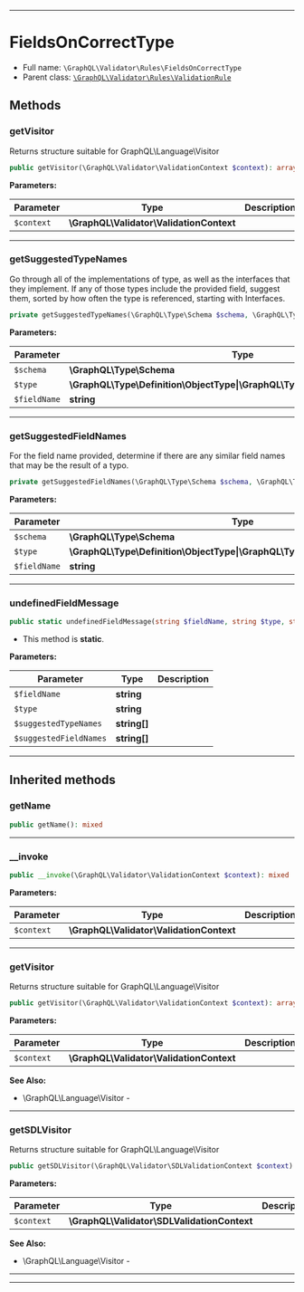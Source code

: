 ***

# FieldsOnCorrectType

* Full name: `\GraphQL\Validator\Rules\FieldsOnCorrectType`
* Parent class: [`\GraphQL\Validator\Rules\ValidationRule`](./ValidationRule.md)

## Methods

### getVisitor

Returns structure suitable for GraphQL\Language\Visitor

```php
public getVisitor(\GraphQL\Validator\ValidationContext $context): array
```

**Parameters:**

| Parameter | Type | Description |
|-----------|------|-------------|
| `$context` | **\GraphQL\Validator\ValidationContext** |  |

***

### getSuggestedTypeNames

Go through all of the implementations of type, as well as the interfaces
that they implement. If any of those types include the provided field,
suggest them, sorted by how often the type is referenced, starting
with Interfaces.

```php
private getSuggestedTypeNames(\GraphQL\Type\Schema $schema, \GraphQL\Type\Definition\ObjectType|\GraphQL\Type\Definition\InterfaceType $type, string $fieldName): string[]
```

**Parameters:**

| Parameter | Type | Description |
|-----------|------|-------------|
| `$schema` | **\GraphQL\Type\Schema** |  |
| `$type` | **\GraphQL\Type\Definition\ObjectType&#124;\GraphQL\Type\Definition\InterfaceType** |  |
| `$fieldName` | **string** |  |

***

### getSuggestedFieldNames

For the field name provided, determine if there are any similar field names
that may be the result of a typo.

```php
private getSuggestedFieldNames(\GraphQL\Type\Schema $schema, \GraphQL\Type\Definition\ObjectType|\GraphQL\Type\Definition\InterfaceType $type, string $fieldName): array|string[]
```

**Parameters:**

| Parameter | Type | Description |
|-----------|------|-------------|
| `$schema` | **\GraphQL\Type\Schema** |  |
| `$type` | **\GraphQL\Type\Definition\ObjectType&#124;\GraphQL\Type\Definition\InterfaceType** |  |
| `$fieldName` | **string** |  |

***

### undefinedFieldMessage

```php
public static undefinedFieldMessage(string $fieldName, string $type, string[] $suggestedTypeNames, string[] $suggestedFieldNames): string
```

* This method is **static**.

**Parameters:**

| Parameter | Type | Description |
|-----------|------|-------------|
| `$fieldName` | **string** |  |
| `$type` | **string** |  |
| `$suggestedTypeNames` | **string[]** |  |
| `$suggestedFieldNames` | **string[]** |  |

***

## Inherited methods

### getName

```php
public getName(): mixed
```

***

### __invoke

```php
public __invoke(\GraphQL\Validator\ValidationContext $context): mixed
```

**Parameters:**

| Parameter | Type | Description |
|-----------|------|-------------|
| `$context` | **\GraphQL\Validator\ValidationContext** |  |

***

### getVisitor

Returns structure suitable for GraphQL\Language\Visitor

```php
public getVisitor(\GraphQL\Validator\ValidationContext $context): array
```

**Parameters:**

| Parameter | Type | Description |
|-----------|------|-------------|
| `$context` | **\GraphQL\Validator\ValidationContext** |  |

**See Also:**

* \GraphQL\Language\Visitor -

***

### getSDLVisitor

Returns structure suitable for GraphQL\Language\Visitor

```php
public getSDLVisitor(\GraphQL\Validator\SDLValidationContext $context): array
```

**Parameters:**

| Parameter | Type | Description |
|-----------|------|-------------|
| `$context` | **\GraphQL\Validator\SDLValidationContext** |  |

**See Also:**

* \GraphQL\Language\Visitor -

***


***

